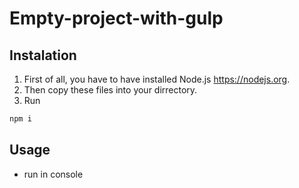 # Empty-project-with-gulp

## Instalation 

1. First of all, you have to have installed Node.js https://nodejs.org.
2. Then copy these files into your dirrectory.
3. Run 
```cmd
npm i
```

## Usage 

- run in console
